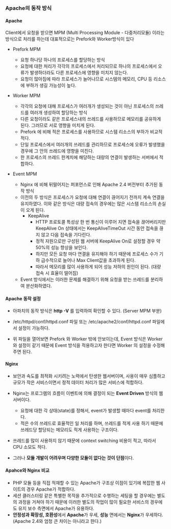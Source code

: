 ### Apache의 동작 방식

#### Apache

Client에서 요청을 받으면 MPM (Multi Processing Module - 다중처리모듈) 이라는 방식으로 처리를 하는데 대표적으로는 Prefork와 Worker방식이 있다



- Prefork MPM
  - 요청 하나당 하나의 프로세스를 할당하는 방식
  - 요청에 대한 처리가 각각의 프로세스에서 처리되므로 하나의 프로세스에서 오류가 발생하더라도 다른 프로세스에 영향을 미치지 않는다.
  - 요청이 많아짐에 따라 프로세스가 늘어나므로 시스템의 메모리, CPU 등 리소스에 부하가 생길 가능성이 높다.

- Worker MPM
  - 각각의 요청에 대해 프로세스가 여러개가 생성되는 것이 아닌 프로세스의 쓰레드를 여러개 생성하여 할당하는 방식
  - 다른 요청이라도 같은 프로세스내의 쓰레드를 사용하므로 메모리를 공유하게 된다. 그러므로 서로 영향을 미치게 된다.
  - Prefork 에 비해 적은 프로세스를 사용하므로 시스템 리소스의 부하가 비교적 적다.
  - 단일 프로세스에서 여러개의 쓰레드를 관리하므로 프로세스에 오류가 발생했을 경우에 그 안의 쓰레드에 영향을 미친다.
  - 한 프로세스의 쓰레드 한계치에 해당하는 대량의 연결이 발생하는 서버에서 적합하다.

- Event MPM
  - Nginx 에 비해 뒤떨어지는 퍼포먼스로 인해 Apache 2.4 버전부터 추가된 동작 방식
  - 이전의 두 방식은 프로세스가 요청에 대해 연결이 끊어지기 전까지 계속 연결을 유지하였다. 이와 같은 방식은 대량 접속의 경우에는 많은 시스템 리소스의 손실이 오게 된다.
    - KeepAlive
      - HTTP 프로토콜 특성상 한 번 통신이 이루어 지면 접속을 끊어버리지만 KeepAlive On 상태에서는 KeepAliveTimeOut 시간 동안 접속을 끊지 않고 다음 접속을 기다린다.
      - 정적 자원으로만 구성된 웹 서버에 KeepAlive On로 설정할 경우 약 50%의 성능 향상을 보인다.
      - 하지만 모든 요청 마다 연결을 유지해야 하기 때문에 프로세스 수가 기하 급수적으로 늘어나 Max Client값을 초과하게 된다.
      - 따라서 메모리를 많이 사용하게 되어 성능 저하의 원인이 된다. (대량 접속 시 효율이 떨어짐)
  - Event 방식에서는 이러한 문제를 해결하기 위해 요청을 받는 쓰레드를 분리하여 분산화하였다.



#### Apache 동작 설정

- 아파치의 동작 방식은 **http -V** 를 입력하여 확인할 수 있다. (Server MPM 부분)

- /etc/httpd/conf/httpd.conf 파일 또는 /etc/apache2/conf/httpd.conf 파일에서 설정이 가능하다.
- 위 파일을 열어보면 Prefork 와 Worker 밖에 안보이는데, Event 방식은 Worker 와 설정이 같기 때문에
  Event 방식을 적용하고자 한다면 Worker 의 설정을 수정해주면 된다.



#### Nginx

- 보안과 속도를 최적화 시키려는 노력에서 탄생한 웹서버이며, 사용이 매우 심플하고 규모가 작은 서비스이면서 정적 데이터 처리가 많은 서비스에 적합하다.

- Nginx는 프로그램의 흐름이 이벤트에 의해 결정이 되는 **Event Driven** 방식의 웹 서버이다.
  - 요청에 대한 각 상태(state)를 정해서, event가 발생할 때마다 event를 처리한다.
  - 적은 수의 쓰레드로 효율적인 일 처리를 하며, 쓰레드를 적게 사용 하기 때문에 쓰레드당 할당되는 메모리도 적게 사용하는 구조이다.

- 쓰레드를 많이 사용하지 않기 때문에 context switching 비용이 적고, 따라서 CPU 소모도 적다.

- 그러나 **모듈 개발이 어려우며 다양한 모듈이 없다는 것이 단점**이다.



#### Apahce와 Nginx 비교

- PHP 모듈 등을 직접 적재할 수 있는 Apache가 구조상 이점이 있기에 복잡한 웹 사이트의 경우 Apache가 적합하다.
- 세션 클러스터링 같은 특별한 목적을 추가적으로 수행하는 세팅을 할 경우에는 별도의 과정을 거쳐야 하기 때문에 이러한 별도의 작업이 많이 필요한 서비스의 경우에도 유지 보수 측면에서 Apache가 유용하다.
- **안정성과 확장성, 호환성**에서 **Apache**가 우세, **성능** 면에서는 **Nginx**가 우세하다. (Apache 2.4와 엄청 큰 차이는 아니라고 한다.)



